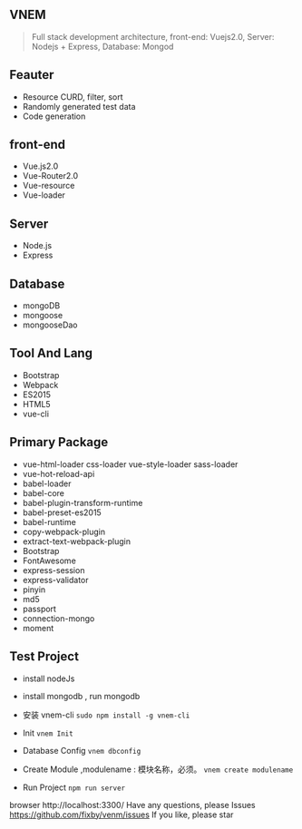 ## VNEM
> Full stack development architecture, front-end: Vuejs2.0, Server: Nodejs + Express, Database: Mongod


## Feauter

* Resource CURD, filter, sort
* Randomly generated test data
* Code generation


## front-end
* Vue.js2.0
* Vue-Router2.0
* Vue-resource
* Vue-loader

## Server
* Node.js
* Express

## Database
* mongoDB
* mongoose
* mongooseDao

## Tool And Lang
* Bootstrap
* Webpack
* ES2015
* HTML5
* vue-cli

## Primary Package
* vue-html-loader css-loader vue-style-loader sass-loader
* vue-hot-reload-api
* babel-loader
* babel-core
* babel-plugin-transform-runtime
* babel-preset-es2015
* babel-runtime
* copy-webpack-plugin
* extract-text-webpack-plugin
* Bootstrap
* FontAwesome
* express-session
* express-validator
* pinyin
* md5
* passport
* connection-mongo
* moment


## Test Project
* install nodeJs
* install mongodb , run mongodb


* 安装 vnem-cli
``
sudo npm install -g vnem-cli
``

* Init
``
vnem Init 
``

* Database Config
``
vnem dbconfig
``

* Create Module  ,modulename : 模块名称，必须。
``
vnem create modulename
``

* Run Project
``
npm run server
``

browser http://localhost:3300/
Have any questions, please Issues https://github.com/fixby/venm/issues
If you like, please star


